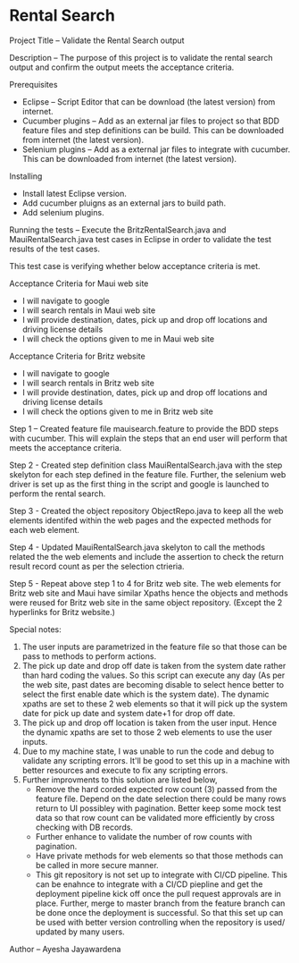 # Rental Search

Project Title – Validate the Rental Search output

Description – The purpose of this project is to validate the rental search output and confirm the output meets the acceptance criteria.

Prerequisites

- Eclipse – Script Editor that can be download (the latest version) from internet.
- Cucumber plugins – Add as an external jar files to project so that BDD feature files and step definitions can be build. This can be downloaded from internet (the latest version).
- Selenium plugins – Add as a external jar files to integrate with cucumber. This can be downloaded from internet (the latest version).

Installing

- Install latest Eclipse version.
- Add cucumber pluigns as an external jars to build path.
- Add selenium plugins.

Running the tests – Execute the BritzRentalSearch.java and MauiRentalSearch.java test cases in Eclipse in order to validate the test results of the test cases. 

This test case is verifying whether below acceptance criteria is met.

Acceptance Criteria for Maui web site
   - I will navigate to google
   - I will search rentals in Maui web site
   - I will provide destination, dates, pick up and drop off locations and driving license details
   - I will check the options given to me in Maui web site
   
Acceptance Criteria for Britz website
   - I will navigate to google
   - I will search rentals in Britz web site
   - I will provide destination, dates, pick up and drop off locations and driving license details
   - I will check the options given to me in Britz web site
   
Step 1 – Created feature file mauisearch.feature to provide the BDD steps with cucumber. This will explain the steps that an end user will perform that meets the acceptance criteria.

Step 2 - Created step definition class MauiRentalSearch.java with the step skelyton for each step defined in the feature file. Further, the selenium web driver is set up as the first thing in the script and google is launched to perform the rental search.

Step 3 - Created the object repository ObjectRepo.java to keep all the web elements identifed within the web pages and the expected methods for each web element.

Step 4 - Updated MauiRentalSearch.java skelyton to call the methods related the the web elements and include the assertion to check the return result record count as per the selection ctrieria.

Step 5 - Repeat above step 1 to 4 for Britz web site. The web elements for Britz web site and Maui have similar Xpaths hence the objects and methods were reused for Britz web site in the same object repository. (Except the 2 hyperlinks for Britz website.)

Special notes:
1. The user inputs are parametrized in the feature file so that those can be pass to methods to perform actions.
2. The pick up date and drop off date is taken from the system date rather than hard coding the values. So this script can execute any day (As per the web site, past dates are becoming disable to select hence better to select the first enable date which is the system date). The dynamic xpaths are set to these 2 web elements so that it will pick up the system date for pick up date and system date+1 for drop off date.
3. The pick up and drop off location is taken from the user input. Hence the dynamic xpaths are set to those 2 web elements to use the user inputs.
4. Due to my machine state, I was unable to run the code and debug to validate any scripting errors. It'll be good to set this up in a machine with better resources and execute to fix any scripting errors.
5. Further improvments to this solution are listed below,
   - Remove the hard corded expected row count (3) passed from the feature file. Depend on the date selection there could be many rows return to UI possibley with pagination. Better keep some mock test data so that row count can be validated more efficiently by cross checking with DB records. 
   - Further enhance to validate the number of row counts with pagination.
   - Have private methods for web elements so that those methods can be called in more secure manner.
   - This git repository is not set up to integrate with CI/CD pipeline. This can be enahnce to integrate with a CI/CD piepline and get the deployment pipeline kick off once the pull request approvals are in place. Further, merge to master branch from the feature branch can be done once the deployment is successful. So that this set up can be used with better version controlling when the repository is used/ updated by many users.

Author – Ayesha Jayawardena
